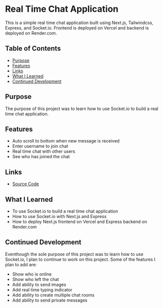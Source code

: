 # Real Time Chat Application

This is a simple real time chat application built using Next.js, Tailwindcss, Express, and Socket.io. Frontend is deployed on Vercel and backend is deployed on Render.com.
## Table of Contents

- [Purpose](#purpose)
- [Features](#features)
- [Links](#links)
- [What I Learned](#what-i-learned)
- [Continued Development](#continued-development)

## Purpose

The purpose of this project was to learn how to use Socket.io to build a real time chat application.

## Features

- Auto scroll to bottom when new message is received
- Enter username to join chat
- Real time chat with other users
- See who has joined the chat

## Links

- [Source Code](https://github.com/rameshsanjay29/real-time-chat-main)

## What I Learned

- To use Socket.io to build a real time chat application
- How to use Socket.io with Next.js and Express
- How to deploy Next.js frontend on Vercel and Express backend on Render.com

## Continued Development

Eventhough the sole purpose of this project was to learn how to use Socket.io, I plan to continue to work on this project. Some of the features I plan to add are:

- Show who is online
- Show who left the chat
- Add ability to send images
- Add real time typing indicator
- Add ability to create multiple chat rooms
- Add ability to send private messages
